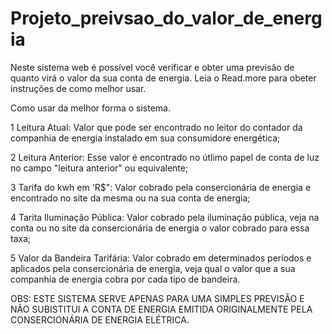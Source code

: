 # Projeto_preivsao_do_valor_de_energia
Neste sistema web é possível você verificar e obter uma previsão de quanto virá o valor da sua conta de energia. Leia o Read.more para obeter instruções de como melhor usar.



Como usar da melhor forma o sistema.

1 Leitura Atual: Valor que pode ser encontrado no leitor do contador da companhia de energia instalado em sua consumidore energética;

2 Leitura Anterior: Esse valor é encontrado no útlimo papel de conta de luz no campo "leitura anterior" ou equivalente;

3 Tarifa do kwh em 'R$": Valor cobrado pela consercionária de energia e encontrado no site da mesma ou na sua conta de energia;

4 Tarita Iluminação Pública: Valor cobrado pela iluminação pública, veja na conta ou no site da consercionária de energia o valor cobrado para essa taxa;

5 Valor da Bandeira Tarifária: Valor cobrado em determinados períodos e aplicados pela consercionária de energia, veja qual o valor que a sua companhia de energia cobra por cada tipo de bandeira.


OBS: ESTE SISTEMA SERVE APENAS PARA UMA SIMPLES PREVISÃO E NÃO SUBISTITUI A CONTA DE ENERGIA EMITIDA ORIGINALMENTE PELA CONSERCIONÁRIA DE ENERGIA ELÉTRICA.
